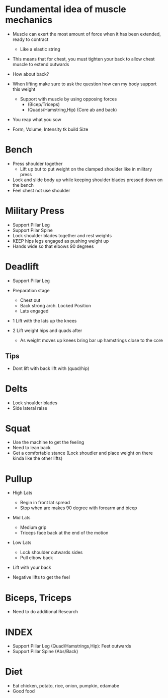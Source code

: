 # Fundamental idea of muscle mechanics

* Muscle can exert the most amount of force when it has been extended, ready to contract
  * Like a elastic string
* This means that for chest, you must tighten your back to allow chest muscle to extend outwards
* How about back?

* When lifting make sure to ask the question how can my body support this weight
  * Support with muscle by using opposing forces 
    * (Bicep/Triceps) 
    * (Quads/Hamstring,Hip) (Core ab and back)

* You reap what you sow
* Form, Volume, Intensity tk build Size

# Bench
* Press shoulder together
  * Lift up but to put weight on the clamped shoulder like in military press
* Lock and slide body up while keeping shoulder blades pressed down on the bench
* Feel chest not use shoulder

# Military Press
* Support Pillar Leg
* Support Pilar Spine
* Lock shoulder blades together and rest weights
* KEEP hips legs engaged as pushing weight up
* Hands wide so that elbows 90 degrees

# Deadlift
* Support Pillar Leg
* Preparation stage
  * Chest out
  * Back strong arch. Locked Position
  * Lats engaged

* 1 Lift with the lats up the knees
* 2 Lift weight hips and quads after
  * As weight moves up knees bring bar up hamstrings close to the core

## Tips
* Dont lift with back lift with (quad/hip)

# Delts
* Lock shoulder blades
* Side lateral raise

# Squat
* Use the machine to get the feeling
* Need to lean back
* Get a comfortable stance (Lock shoudler and place weight on there kinda like the other lifts)

# Pullup
* High Lats
  * Begin in front lat spread
  * Stop when are makes 90 degree with forearm and bicep
* Mid Lats
  * Medium grip
  * Triceps face back at the end of the motion
* Low Lats
  * Lock shoulder outwards sides
  * Pull elbow back

* Lift with your back
* Negative lifts to get the feel


# Biceps, Triceps
* Need to do additional Research

# INDEX
* Support Pillar Leg (Quad/Hamstrings,Hip): Feet outwards 
* Support Pillar Spine (Abs/Back)
 

# Diet
* Eat chicken, potato, rice, onion, pumpkin, edamabe
* Good food
